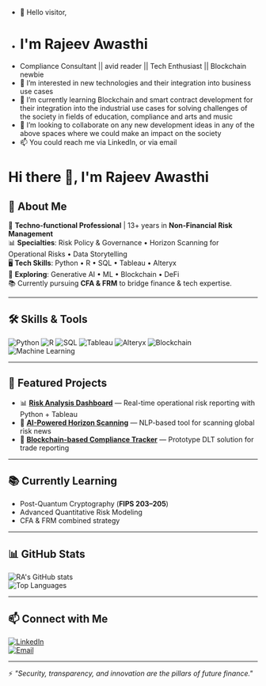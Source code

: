 - 👋 Hello visitor,
- # I'm Rajeev Awasthi
- Compliance Consultant || avid reader || Tech Enthusiast || Blockchain newbie
- 👀 I’m interested in new technologies and their integration into business use cases
- 🌱 I’m currently learning Blockchain and smart contract development for their integration into the industrial use cases for solving challenges of the society in fields of education, compliance and arts and music
- 💞️ I’m looking to collaborate on any new development ideas in any of the above spaces where we could make an impact on the society
- 📫 You could reach me via LinkedIn, or via email

<!---
ravenonline11/ravenonline11 is a ✨ special ✨ repository because its `README.md` (this file) appears on your GitHub profile.
You can click the Preview link to take a look at your changes.
--->

# Hi there 👋, I'm Rajeev Awasthi

## 🚀 About Me
💼 **Techno-functional Professional** | 13+ years in **Non-Financial Risk Management**  
📊 **Specialties**: Risk Policy & Governance • Horizon Scanning for Operational Risks • Data Storytelling  
🖥 **Tech Skills**: Python • R • SQL • Tableau • Alteryx  
🌱 **Exploring**: Generative AI • ML • Blockchain • DeFi  
📚 Currently pursuing **CFA & FRM** to bridge finance & tech expertise.

---

## 🛠 Skills & Tools
![Python](https://img.shields.io/badge/Python-3776AB?style=for-the-badge&logo=python&logoColor=white)
![R](https://img.shields.io/badge/R-276DC3?style=for-the-badge&logo=r&logoColor=white)
![SQL](https://img.shields.io/badge/SQL-336791?style=for-the-badge&logo=postgresql&logoColor=white)
![Tableau](https://img.shields.io/badge/Tableau-E97627?style=for-the-badge&logo=tableau&logoColor=white)
![Alteryx](https://img.shields.io/badge/Alteryx-0076A8?style=for-the-badge&logo=alteryx&logoColor=white)
![Blockchain](https://img.shields.io/badge/Blockchain-121D33?style=for-the-badge&logo=blockchain-dot-com&logoColor=white)
![Machine Learning](https://img.shields.io/badge/ML-102230?style=for-the-badge&logo=tensorflow&logoColor=white)

---

## 🌟 Featured Projects
- 📊 **[Risk Analysis Dashboard](#)** — Real-time operational risk reporting with Python + Tableau  
- 🤖 **[AI-Powered Horizon Scanning](#)** — NLP-based tool for scanning global risk news  
- 🏦 **[Blockchain-based Compliance Tracker](#)** — Prototype DLT solution for trade reporting  

---

## 📚 Currently Learning
- Post-Quantum Cryptography (**FIPS 203–205**)  
- Advanced Quantitative Risk Modeling  
- CFA & FRM combined strategy

---

## 📊 GitHub Stats
![RA's GitHub stats](https://github-readme-stats.vercel.app/api?username=YOUR_GITHUB_USERNAME&show_icons=true&theme=tokyonight)  
![Top Languages](https://github-readme-stats.vercel.app/api/top-langs/?username=YOUR_GITHUB_USERNAME&layout=compact&theme=tokyonight)

---

## 📫 Connect with Me
[![LinkedIn](https://img.shields.io/badge/LinkedIn-0A66C2?style=for-the-badge&logo=linkedin&logoColor=white)](https://www.linkedin.com/in/rajeev-a-7094b63b/)  
[![Email](https://img.shields.io/badge/Email-RA-red?style=for-the-badge&logo=gmail&logoColor=white)](mailto:ravenonline12@gmail.com)

---

⚡ *"Security, transparency, and innovation are the pillars of future finance."*
